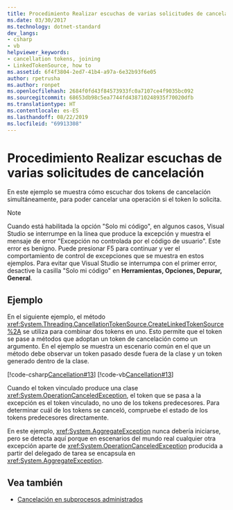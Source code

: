 ```yaml
---
title: Procedimiento Realizar escuchas de varias solicitudes de cancelación
ms.date: 03/30/2017
ms.technology: dotnet-standard
dev_langs:
- csharp
- vb
helpviewer_keywords:
- cancellation tokens, joining
- LinkedTokenSource, how to
ms.assetid: 6f4f3804-2ed7-41b4-a97a-6e32b93f6e05
author: rpetrusha
ms.author: ronpet
ms.openlocfilehash: 2684f0fd43f84573933fc0a7107ce4f9035bc092
ms.sourcegitcommit: 68653db98c5ea7744fd438710248935f70020dfb
ms.translationtype: HT
ms.contentlocale: es-ES
ms.lasthandoff: 08/22/2019
ms.locfileid: "69913308"
---
```

# <a name="how-to-listen-for-multiple-cancellation-requests"></a>Procedimiento Realizar escuchas de varias solicitudes de cancelación
En este ejemplo se muestra cómo escuchar dos tokens de cancelación simultáneamente, para poder cancelar una operación si el token lo solicita.  
  
> [!NOTE]
> Cuando está habilitada la opción "Solo mi código", en algunos casos, Visual Studio se interrumpe en la línea que produce la excepción y muestra el mensaje de error "Excepción no controlada por el código de usuario". Este error es benigno. Puede presionar F5 para continuar y ver el comportamiento de control de excepciones que se muestra en estos ejemplos. Para evitar que Visual Studio se interrumpa con el primer error, desactive la casilla "Solo mi código" en **Herramientas, Opciones, Depurar, General**.  
  
## <a name="example"></a>Ejemplo  
 En el siguiente ejemplo, el método <xref:System.Threading.CancellationTokenSource.CreateLinkedTokenSource%2A> se utiliza para combinar dos tokens en uno. Esto permite que el token se pase a métodos que adoptan un token de cancelación como un argumento. En el ejemplo se muestra un escenario común en el que un método debe observar un token pasado desde fuera de la clase y un token generado dentro de la clase.  
  
 [!code-csharp[Cancellation#13](../../../samples/snippets/csharp/VS_Snippets_Misc/cancellation/cs/cancellationex13.cs#13)]
 [!code-vb[Cancellation#13](../../../samples/snippets/visualbasic/VS_Snippets_Misc/cancellation/vb/cancellationex13.vb#13)]  
  
 Cuando el token vinculado produce una clase <xref:System.OperationCanceledException>, el token que se pasa a la excepción es el token vinculado, no uno de los tokens predecesores. Para determinar cuál de los tokens se canceló, compruebe el estado de los tokens predecesores directamente.  
  
 En este ejemplo, <xref:System.AggregateException> nunca debería iniciarse, pero se detecta aquí porque en escenarios del mundo real cualquier otra excepción aparte de <xref:System.OperationCanceledException> producida a partir del delegado de tarea se encapsula en <xref:System.AggregateException>.  
  
## <a name="see-also"></a>Vea también

- [Cancelación en subprocesos administrados](../../../docs/standard/threading/cancellation-in-managed-threads.md)
